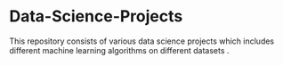 # Data-Science-Projects
This repository consists of various data science projects which includes different machine learning algorithms on different datasets .


